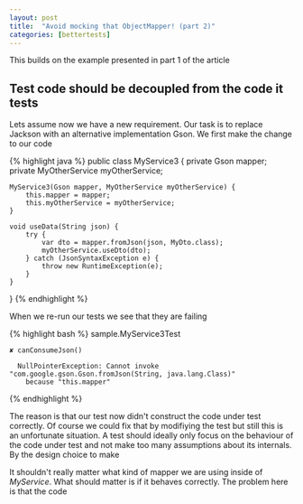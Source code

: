 ```yaml
---
layout: post
title:  "Avoid mocking that ObjectMapper! (part 2)"
categories: [bettertests]
---
```


This builds on the example presented in part 1 of the article

## Test code should be decoupled from the code it tests

Lets assume now we have a new requirement. Our task is to replace Jackson with an alternative implementation Gson. We first make the change to our code

{% highlight java %}
public class MyService3 {
    private Gson mapper;
    private MyOtherService myOtherService;

    MyService3(Gson mapper, MyOtherService myOtherService) {
        this.mapper = mapper;
        this.myOtherService = myOtherService;
    }

    void useData(String json) {
        try {
            var dto = mapper.fromJson(json, MyDto.class);
            myOtherService.useDto(dto);
        } catch (JsonSyntaxException e) {
            throw new RuntimeException(e);
        }
    }
}
{% endhighlight %}

When we re-run our tests we see that they are failing

{% highlight bash %}
sample.MyService3Test

    ✘ canConsumeJson()

      NullPointerException: Cannot invoke "com.google.gson.Gson.fromJson(String, java.lang.Class)"
        because "this.mapper"
{% endhighlight %}

The reason is that our test now didn't construct the code under test correctly. Of course we could fix that by modifiying the test but still this is
an unfortunate situation. A test should ideally only focus on the behaviour of the code under test and not make too many assumptions about its internals.
By the design choice to make

It shouldn't really matter what kind of mapper we are using inside of _MyService_. What should matter is if it behaves correctly. The problem
here is that the code
